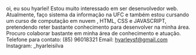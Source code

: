 oi, eu sou hyarlei!
Estou muito interessado em ser desenvolvedor web.
Atualmente, faço sistema da informação na UFC e também estou cursando um curso de computação em nuvem , HTML, CSS  e JAVASCRIPT, pretendendo reter bastante conhecimento para desenvolver na minha área.
Procuro colaborar bastante em minha área de conhecimento e atuação.
Telefone para contato: (85) 96018321
Email: hyarleysf@gmail.com
Instagram: _hyarleisilva
